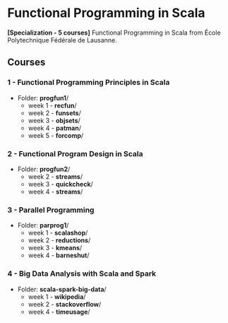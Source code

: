 # Functional Programming in Scala
**[Specialization - 5 courses]** Functional Programming in Scala from École Polytechnique Fédérale de Lausanne.

## Courses

### 1 - Functional Programming Principles in Scala

- Folder: **progfun1**/
    - week 1 - **recfun**/
    - week 2 - **funsets**/
    - week 3 - **objsets**/
    - week 4 - **patman**/
    - week 5 - **forcomp**/


### 2 - Functional Program Design in Scala

- Folder: **progfun2**/
    - week 2 - **streams**/
    - week 3 - **quickcheck**/
    - week 4 - **streams**/


### 3 - Parallel Programming

- Folder: **parprog1**/
    - week 1 - **scalashop**/
    - week 2 - **reductions**/
    - week 3 - **kmeans**/
    - week 4 - **barneshut**/

### 4 - Big Data Analysis with Scala and Spark

- Folder: **scala-spark-big-data**/
    - week 1 - **wikipedia**/
    - week 2 - **stackoverflow**/
    - week 4 - **timeusage**/





